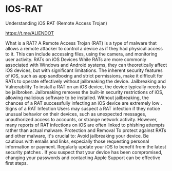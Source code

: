 # IOS-RAT
Understanding iOS RAT (Remote Access Trojan)

https://t.me/ALIENDOT

What is a RAT? A Remote Access Trojan (RAT) is a type of malware that allows a remote attacker to control a device as if they had physical access to it. This can include accessing files, using the camera, and monitoring user activity.
RATs on iOS Devices While RATs are more commonly associated with Windows and Android systems, they can theoretically affect iOS devices, but with significant limitations. The inherent security features of iOS, such as app sandboxing and strict permissions, make it difficult for RATs to operate effectively without jailbreaking the device.
Jailbreaking and Vulnerability To install a RAT on an iOS device, the device typically needs to be jailbroken. Jailbreaking removes the built-in security restrictions of iOS, allowing malicious software to be installed. Without jailbreaking, the chances of a RAT successfully infecting an iOS device are extremely low 
.
Signs of a RAT Infection Users may suspect a RAT infection if they notice unusual behavior on their devices, such as unexpected messages, unauthorized access to accounts, or strange network activity. However, many reports of RAT infections on iOS are often linked to phishing attempts rather than actual malware.
Protection and Removal To protect against RATs and other malware, it's crucial to:
Avoid jailbreaking your device.
Be cautious with emails and links, especially those requesting personal information or payment.
Regularly update your iOS to benefit from the latest security patches 
.
If you suspect that your device has been compromised, changing your passwords and contacting Apple Support can be effective first steps.
